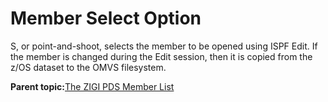# Member Select Option

S, or point-and-shoot, selects the member to be opened using ISPF Edit. If the member is changed during the Edit session, then it is copied from the z/OS dataset to the OMVS filesystem.

**Parent topic:**[The ZIGI PDS Member List](zOS_ISPF_Git_Interface_Users_Guide_V3R0_the_zigi_pds_member_list.md)

